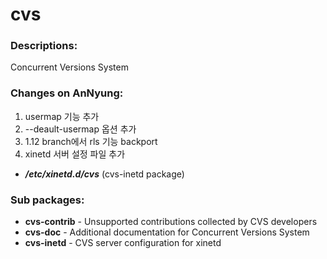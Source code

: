 # cvs

### Descriptions:
Concurrent Versions System

### Changes on AnNyung:
1. usermap 기능 추가
2. --deault-usermap 옵션 추가
3. 1.12 branch에서 rls 기능 backport
4. xinetd 서버 설정 파일 추가
 * **_/etc/xinetd.d/cvs_** (cvs-inetd package)

### Sub packages:
 * **cvs-contrib** - Unsupported contributions collected by CVS developers
 * **cvs-doc** - Additional documentation for Concurrent Versions System
 * **cvs-inetd** - CVS server configuration for xinetd